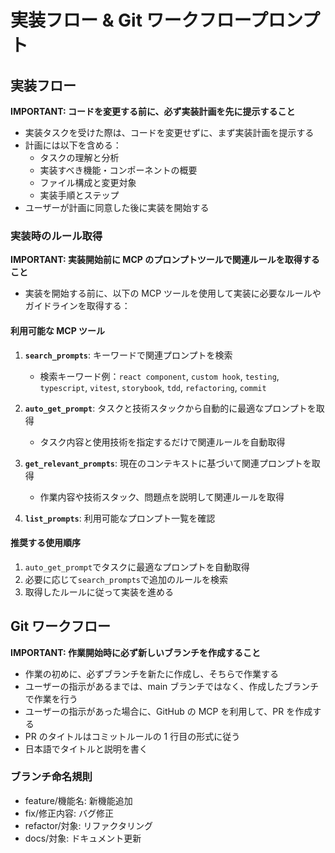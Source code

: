 # 実装フロー & Git ワークフロープロンプト

## 実装フロー

**IMPORTANT: コードを変更する前に、必ず実装計画を先に提示すること**

- 実装タスクを受けた際は、コードを変更せずに、まず実装計画を提示する
- 計画には以下を含める：
  - タスクの理解と分析
  - 実装すべき機能・コンポーネントの概要
  - ファイル構成と変更対象
  - 実装手順とステップ
- ユーザーが計画に同意した後に実装を開始する

### 実装時のルール取得

**IMPORTANT: 実装開始前に MCP のプロンプトツールで関連ルールを取得すること**

- 実装を開始する前に、以下の MCP ツールを使用して実装に必要なルールやガイドラインを取得する：

#### 利用可能な MCP ツール

1. **`search_prompts`**: キーワードで関連プロンプトを検索

   - 検索キーワード例：`react component`, `custom hook`, `testing`, `typescript`, `vitest`, `storybook`, `tdd`, `refactoring`, `commit`

2. **`auto_get_prompt`**: タスクと技術スタックから自動的に最適なプロンプトを取得

   - タスク内容と使用技術を指定するだけで関連ルールを自動取得

3. **`get_relevant_prompts`**: 現在のコンテキストに基づいて関連プロンプトを取得

   - 作業内容や技術スタック、問題点を説明して関連ルールを取得

4. **`list_prompts`**: 利用可能なプロンプト一覧を確認

#### 推奨する使用順序

1. `auto_get_prompt`でタスクに最適なプロンプトを自動取得
2. 必要に応じて`search_prompts`で追加のルールを検索
3. 取得したルールに従って実装を進める

## Git ワークフロー

**IMPORTANT: 作業開始時に必ず新しいブランチを作成すること**

- 作業の初めに、必ずブランチを新たに作成し、そちらで作業する
- ユーザーの指示があるまでは、main ブランチではなく、作成したブランチで作業を行う
- ユーザーの指示があった場合に、GitHub の MCP を利用して、PR を作成する
- PR のタイトルはコミットルールの 1 行目の形式に従う
- 日本語でタイトルと説明を書く

### ブランチ命名規則

- feature/機能名: 新機能追加
- fix/修正内容: バグ修正
- refactor/対象: リファクタリング
- docs/対象: ドキュメント更新
